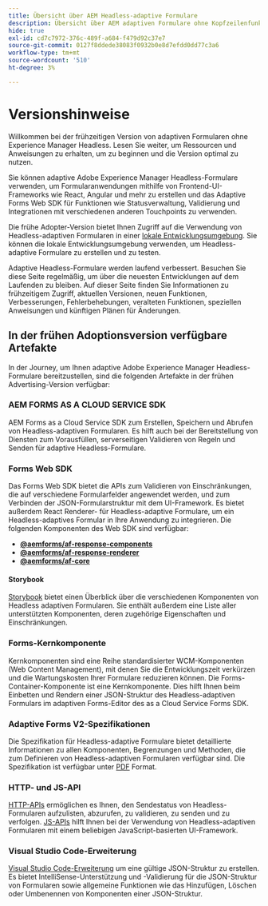 ```yaml
---
title: Übersicht über AEM Headless-adaptive Formulare
description: Übersicht über AEM adaptiven Formulare ohne Kopfzeilenfunktion.
hide: true
exl-id: cd7c7972-376c-489f-a684-f479d92c37e7
source-git-commit: 0127f8ddede38083f0932b0e8d7efdd0dd77c3a6
workflow-type: tm+mt
source-wordcount: '510'
ht-degree: 3%

---
```



# Versionshinweise

Willkommen bei der frühzeitigen Version von adaptiven Formularen ohne Experience Manager Headless. Lesen Sie weiter, um Ressourcen und Anweisungen zu erhalten, um zu beginnen und die Version optimal zu nutzen.

Sie können adaptive Adobe Experience Manager Headless-Formulare verwenden, um Formularanwendungen mithilfe von Frontend-UI-Frameworks wie React, Angular und mehr zu erstellen und das Adaptive Forms Web SDK für Funktionen wie Statusverwaltung, Validierung und Integrationen mit verschiedenen anderen Touchpoints zu verwenden.

Die frühe Adopter-Version bietet Ihnen Zugriff auf die Verwendung von Headless-adaptiven Formularen in einer [lokale Entwicklungsumgebung](setup-development-environment.md). Sie können die lokale Entwicklungsumgebung verwenden, um Headless-adaptive Formulare zu erstellen und zu testen.

Adaptive Headless-Formulare werden laufend verbessert. Besuchen Sie diese Seite regelmäßig, um über die neuesten Entwicklungen auf dem Laufenden zu bleiben. Auf dieser Seite finden Sie Informationen zu frühzeitigem Zugriff, aktuellen Versionen, neuen Funktionen, Verbesserungen, Fehlerbehebungen, veralteten Funktionen, speziellen Anweisungen und künftigen Plänen für Änderungen.

<!-- 

## July 2022 (v0.22.1)

### New features

* Introduced the `validateFormData` API. It validates all the components against the rules and constraints an returns the list of errors. The validation takes place on the server.
* Introduced the `FormLoad` event.
* Introduced the `importData` and `exportData`.
* You can now dynamically add or remove items, that expect unqiue values, from a repeatable panel. You can use the `minItems` and `maxitems` constraint to set limit of item.
* You can now use constraint to set maximum file upload size, accepted file types, minimum files, and maximum files to upload.

### Improvements and bug fixes

* The service was executing some event handlers twice. The issue is fixed.
* Fixing Data Generation with different values of dataRef, name and type.

<!-- ### React Renderer component -->

## In der frühen Adoptionsversion verfügbare Artefakte

In der Journey, um Ihnen adaptive Adobe Experience Manager Headless-Formulare bereitzustellen, sind die folgenden Artefakte in der frühen Advertising-Version verfügbar:

### AEM FORMS AS A CLOUD SERVICE SDK

AEM Forms as a Cloud Service SDK zum Erstellen, Speichern und Abrufen von Headless-adaptiven Formularen. Es hilft auch bei der Bereitstellung von Diensten zum Vorausfüllen, serverseitigen Validieren von Regeln und Senden für adaptive Headless-Formulare.

### Forms Web SDK

Das Forms Web SDK bietet die APIs zum Validieren von Einschränkungen, die auf verschiedene Formularfelder angewendet werden, und zum Verbinden der JSON-Formularstruktur mit dem UI-Framework. Es bietet außerdem React Renderer-&#x200B; für Headless-adaptive Formulare, um ein Headless-adaptives Formular in Ihre Anwendung zu integrieren. Die folgenden Komponenten des Web SDK sind verfügbar:

* **[@aemforms/af-response-components](https://www.npmjs.com/package/@aemforms/af-react-components)**
* **[@aemforms/af-response-renderer](https://www.npmjs.com/package/@aemforms/af-react-renderer)**
* **[@aemforms/af-core](https://www.npmjs.com/package/@aemforms/af-core)**

<!-- npm i --save @aemforms/af-react-components @aemforms/af-react-renderer @aemforms/af-core -->

#### Storybook

[Storybook](https://opensource.adobe.com/aem-forms-af-runtime/storybook/) bietet einen Überblick über die verschiedenen Komponenten von Headless adaptiven Formularen. Sie enthält außerdem eine Liste aller unterstützten Komponenten, deren zugehörige Eigenschaften und Einschränkungen.

### Forms-Kernkomponente

<!-- Forms components are the structural elements that constitute the content of the form being authored. These components provide various form fields and ability to customize those fields. -->

Kernkomponenten sind eine Reihe standardisierter WCM-Komponenten (Web Content Management), mit denen Sie die Entwicklungszeit verkürzen und die Wartungskosten Ihrer Formulare reduzieren können. Die Forms-Container-Komponente ist eine Kernkomponente. Dies hilft Ihnen beim Einbetten und Rendern einer JSON-Struktur des Headless-adaptiven Formulars im adaptiven Forms-Editor des as a Cloud Service Forms SDK.

### Adaptive Forms V2-Spezifikationen

Die Spezifikation für Headless-adaptive Formulare bietet detaillierte Informationen zu allen Komponenten, Begrenzungen und Methoden, die zum Definieren von Headless-adaptiven Formularen verfügbar sind. Die Spezifikation ist verfügbar unter [PDF](/help/assets/Headless-Adaptive-Form-Specification.pdf) Format.

### HTTP- und JS-API

[HTTP-APIs](https://opensource.adobe.com/aem-forms-af-runtime/api/) ermöglichen es Ihnen, den Sendestatus von Headless-Formularen aufzulisten, abzurufen, zu validieren, zu senden und zu verfolgen. [JS-APIs](https://opensource.adobe.com/aem-forms-af-runtime/jsdocs/) hilft Ihnen bei der Verwendung von Headless-adaptiven Formularen mit einem beliebigen JavaScript-basierten UI-Framework.

### Visual Studio Code-Erweiterung

[Visual Studio Code-Erweiterung](visual-studio-code-extension-for-headless-adaptive-forms.md) um eine gültige JSON-Struktur zu erstellen. Es bietet IntelliSense-Unterstützung und -Validierung für die JSON-Struktur von Formularen sowie allgemeine Funktionen wie das Hinzufügen, Löschen oder Umbenennen von Komponenten einer JSON-Struktur.

<!-- ## What's next

The following features would be available in upcoming releases:

* HTTP APIs to invoke a business logic.
* Server-side capabilities (Prefill, server-side validation, generating Document of Record (DoR), Submitting to a Form Data Model or using Form Data Models for creating rules, and more).
* Continuous improvements to specifications and Headless adaptive form runtime.
* Use  Adaptive Forms editor for easier management and authoring Headless adaptive forms.
-->